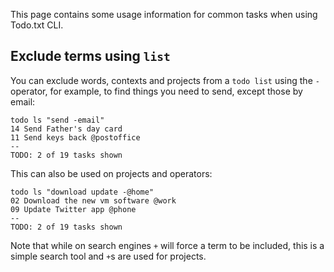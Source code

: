 This page contains some usage information for common tasks when using Todo.txt CLI.

## Exclude terms using `list`

You can exclude words, contexts and projects from a `todo list` using the `-` operator, for example, to find things you need to send, except those by email:

    todo ls "send -email"
    14 Send Father's day card
    11 Send keys back @postoffice
    --
    TODO: 2 of 19 tasks shown

This can also be used on projects and operators:

    todo ls "download update -@home"
    02 Download the new vm software @work
    09 Update Twitter app @phone
    --
    TODO: 2 of 19 tasks shown

Note that while on search engines `+` will force a term to be included, this is a simple search tool and `+`s are used for projects.